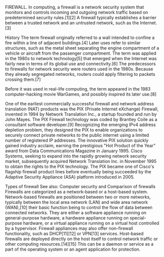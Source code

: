 FIREWALL.
In computing, a firewall is a network security system that monitors and controls incoming and outgoing network traffic based on predetermined security rules.[1][2] A firewall typically establishes a barrier between a trusted network and an untrusted network, such as the Internet.[3]

History
The term firewall originally referred to a wall intended to confine a fire within a line of adjacent buildings.[4] Later uses refer to similar structures, such as the metal sheet separating the engine compartment of a vehicle or aircraft from the passenger compartment. The term was applied in the 1980s to network technology[5] that emerged when the Internet was fairly new in terms of its global use and connectivity.[6] The predecessors to firewalls for network security were routers used in the 1980s. Because they already segregated networks, routers could apply filtering to packets crossing them.[7]

Before it was used in real-life computing, the term appeared in the 1983 computer-hacking movie WarGames, and possibly inspired its later use.[8]

One of the earliest commercially successful firewall and network address translation (NAT) products was the PIX (Private Internet eXchange) Firewall, invented in 1994 by Network Translation Inc., a startup founded and run by John Mayes. The PIX Firewall technology was coded by Brantley Coile as a consultant software developer.[9] Recognizing the emerging IPv4 address depletion problem, they designed the PIX to enable organizations to securely connect private networks to the public internet using a limited number of registered IP addresses. The innovative PIX solution quickly gained industry acclaim, earning the prestigious "Hot Product of the Year" award from Data Communications Magazine in January 1995. Cisco Systems, seeking to expand into the rapidly growing network security market, subsequently acquired Network Translation Inc. in November 1995 to obtain the rights to the PIX technology. The PIX became one of Cisco's flagship firewall product lines before eventually being succeeded by the Adaptive Security Appliance (ASA) platform introduced in 2005.

Types of firewall
See also: Computer security and Comparison of firewalls
Firewalls are categorized as a network-based or a host-based system. Network-based firewalls are positioned between two or more networks, typically between the local area network (LAN) and wide area network (WAN),[10] their basic function being to control the flow of data between connected networks. They are either a software appliance running on general-purpose hardware, a hardware appliance running on special-purpose hardware, or a virtual appliance running on a virtual host controlled by a hypervisor. Firewall appliances may also offer non-firewall functionality, such as DHCP[11][12] or VPN[13] services. Host-based firewalls are deployed directly on the host itself to control network traffic or other computing resources.[14][15] This can be a daemon or service as a part of the operating system or an agent application for protection.
